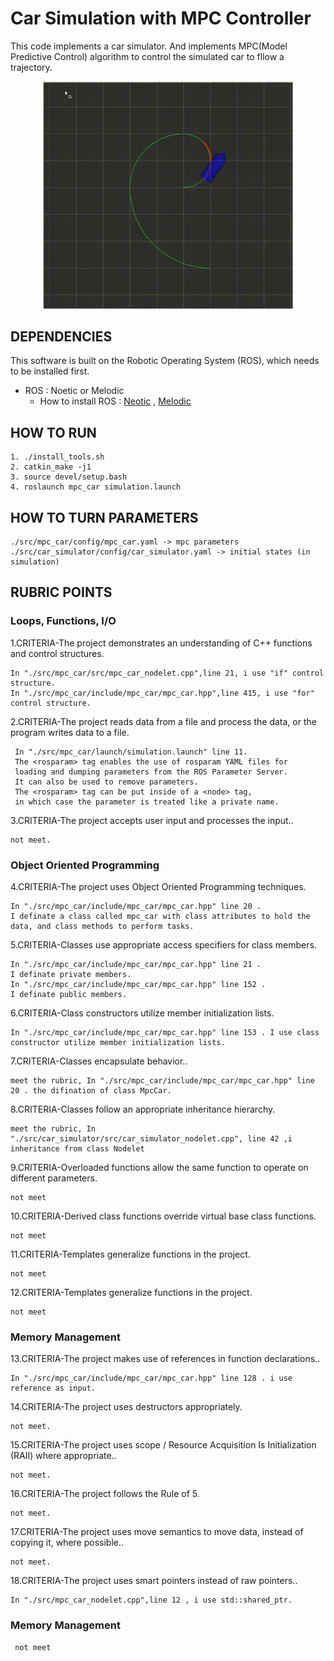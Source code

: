 #  Car Simulation with MPC Controller 

This code implements a car simulator. And implements MPC(Model Predictive Control) algorithm to control the simulated car to fllow a trajectory.

<p align="center">
    <img src="mpc.gif" width="400"/>
</p>

## DEPENDENCIES

This software is built on the Robotic Operating System (ROS), which needs to be installed first.

* ROS : Noetic or Melodic
  * How to install ROS : [Neotic](http://wiki.ros.org/noetic/Installation/Ubuntu) , [Melodic](https://wiki.ros.org/melodic)

## HOW TO RUN

```
1. ./install_tools.sh
2. catkin_make -j1
3. source devel/setup.bash
4. roslaunch mpc_car simulation.launch
```

## HOW TO TURN PARAMETERS

```
./src/mpc_car/config/mpc_car.yaml -> mpc parameters
./src/car_simulator/config/car_simulator.yaml -> initial states (in simulation)
```
## RUBRIC POINTS
### Loops, Functions, I/O
1.CRITERIA-The project demonstrates an understanding of C++ functions and control structures.
```
In "./src/mpc_car/src/mpc_car_nodelet.cpp",line 21, i use "if" control structure.
In "./src/mpc_car/include/mpc_car/mpc_car.hpp",line 415, i use "for" control structure.
```
2.CRITERIA-The project reads data from a file and process the data, or the program writes data to a file.
```
 In "./src/mpc_car/launch/simulation.launch" line 11. 
 The <rosparam> tag enables the use of rosparam YAML files for 
 loading and dumping parameters from the ROS Parameter Server. 
 It can also be used to remove parameters. 
 The <rosparam> tag can be put inside of a <node> tag, 
 in which case the parameter is treated like a private name. 
```
3.CRITERIA-The project accepts user input and processes the input..
```
not meet. 
```
### Object Oriented Programming
4.CRITERIA-The project uses Object Oriented Programming techniques.
```
In "./src/mpc_car/include/mpc_car/mpc_car.hpp" line 20 . 
I definate a class called mpc_car with class attributes to hold the data, and class methods to perform tasks.
```
5.CRITERIA-Classes use appropriate access specifiers for class members.
```
In "./src/mpc_car/include/mpc_car/mpc_car.hpp" line 21 . 
I definate private members.
In "./src/mpc_car/include/mpc_car/mpc_car.hpp" line 152 .
I definate public members.
```
6.CRITERIA-Class constructors utilize member initialization lists.
```
In "./src/mpc_car/include/mpc_car/mpc_car.hpp" line 153 . I use class constructor utilize member initialization lists.
```
7.CRITERIA-Classes encapsulate behavior..
```
meet the rubric, In "./src/mpc_car/include/mpc_car/mpc_car.hpp" line 20 . the difination of class MpcCar.
```
8.CRITERIA-Classes follow an appropriate inheritance hierarchy.
```
meet the rubric, In "./src/car_simulator/src/car_simulator_nodelet.cpp", line 42 ,i inheritance from class Nodelet
```
9.CRITERIA-Overloaded functions allow the same function to operate on different parameters.
```
not meet
```
10.CRITERIA-Derived class functions override virtual base class functions.
```
not meet
```
11.CRITERIA-Templates generalize functions in the project.
```
not meet
```
12.CRITERIA-Templates generalize functions in the project.
```
not meet
```
### Memory Management
13.CRITERIA-The project makes use of references in function declarations..
```
In "./src/mpc_car/include/mpc_car/mpc_car.hpp" line 128 . i use reference as input.
```
14.CRITERIA-The project uses destructors appropriately.
```
not meet.
```
15.CRITERIA-The project uses scope / Resource Acquisition Is Initialization (RAII) where appropriate..
```
not meet.
```
16.CRITERIA-The project follows the Rule of 5.
```
not meet.
```
17.CRITERIA-The project uses move semantics to move data, instead of copying it, where possible..
```
not meet.
```
18.CRITERIA-The project uses smart pointers instead of raw pointers..
```
In "./src/mpc_car_nodelet.cpp",line 12 , i use std::shared_ptr.
```
### Memory Management
```
 not meet 
```
